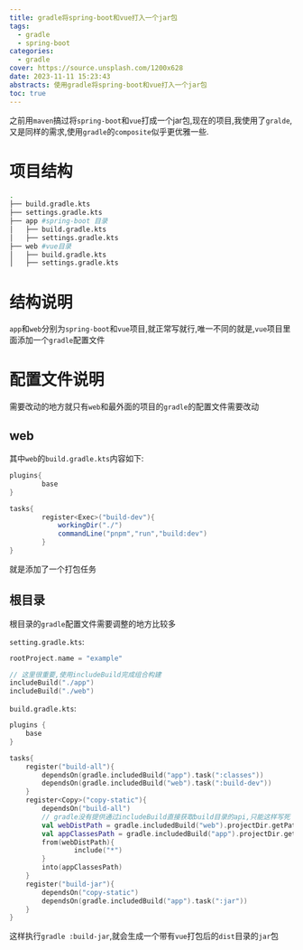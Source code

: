 ```yaml
---
title: gradle将spring-boot和vue打入一个jar包
tags:
  - gradle
  - spring-boot
categories:
  - gradle
cover: https://source.unsplash.com/1200x628
date: 2023-11-11 15:23:43
abstracts: 使用gradle将spring-boot和vue打入一个jar包
toc: true
---
```


之前用`maven`搞过将`spring-boot`和`vue`打成一个jar包,现在的项目,我使用了`gralde`,又是同样的需求,使用`gradle`的`composite`似乎更优雅一些.


# 项目结构


```bash
.
├── build.gradle.kts
├── settings.gradle.kts
├── app #spring-boot 目录
│   ├── build.gradle.kts
│   ├── settings.gradle.kts
├── web #vue目录
│   ├── build.gradle.kts
│   ├── settings.gradle.kts
```
<!--more-->

# 结构说明

`app`和`web`分别为`spring-boot`和`vue`项目,就正常写就行,唯一不同的就是,`vue`项目里面添加一个`gradle`配置文件

# 配置文件说明

需要改动的地方就只有`web`和最外面的项目的`gradle`的配置文件需要改动

## web

其中`web`的`build.gradle.kts`内容如下:


```gradle
plugins{
        base
}

tasks{
        register<Exec>("build-dev"){
            workingDir("./")
            commandLine("pnpm","run","build:dev")
        }
}
```
就是添加了一个打包任务


## 根目录

根目录的`gradle`配置文件需要调整的地方比较多


`setting.gradle.kts`:


```kotlin
rootProject.name = "example"

// 这里很重要,使用includeBuild完成组合构建
includeBuild("./app")
includeBuild("./web")
```

`build.gradle.kts`:


```kotlin
plugins {
    base
}

tasks{
    register("build-all"){
        dependsOn(gradle.includedBuild("app").task(":classes"))
        dependsOn(gradle.includedBuild("web").task(":build-dev"))
    }
    register<Copy>("copy-static"){
        dependsOn("build-all")
        // gradle没有提供通过includeBuild直接获取build目录的api,只能这样写死
        val webDistPath = gradle.includedBuild("web").projectDir.getPath() + "/dist-dev"
        val appClassesPath = gradle.includedBuild("app").projectDir.getPath() + "/build/resources/main/static"
        from(webDistPath){
                include("*")
        }
        into(appClassesPath)
    }
    register("build-jar"){
        dependsOn("copy-static")
        dependsOn(gradle.includedBuild("app").task(":jar"))
    }
}
```

这样执行`gradle :build-jar`,就会生成一个带有`vue`打包后的`dist`目录的`jar`包
